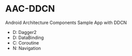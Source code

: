 # AAC-DDCN

Android Architecture Components Sample App with DDCN

- D: Dagger2
- D: DataBinding
- C: Coroutine
- N: Navigation
